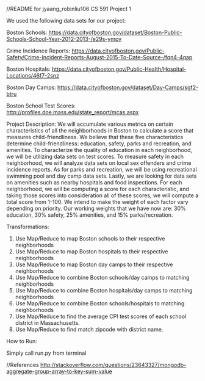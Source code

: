 //README for jyaang_robinliu106 CS 591 Project 1

We used the following data sets for our project:

Boston Schools: 
https://data.cityofboston.gov/dataset/Boston-Public-Schools-School-Year-2012-2013-/e29s-ympv

Crime Incidence Reports:
https://data.cityofboston.gov/Public-Safety/Crime-Incident-Reports-August-2015-To-Date-Source-/fqn4-4qap

Boston Hospitals:
https://data.cityofboston.gov/Public-Health/Hospital-Locations/46f7-2snz

Boston Day Camps:
https://data.cityofboston.gov/dataset/Day-Camps/sgf2-btru

Boston School Test Scores:
http://profiles.doe.mass.edu/state_report/mcas.aspx



Project Description:
We will accumulate various metrics on certain characteristics of all the neighborhoods in Boston to calculate a score that measures child-friendliness. We believe that these five characteristics determine child-friendliness: education, safety, parks and recreation, and amenities. To characterize the quality of education in each neighborhood, we will be utilizing data sets on test scores. To measure safety in each neighborhood, we will analyze data sets on local sex offenders and crime incidence reports. As for parks and recreation, we will be using recreational swimming pool and day camp data sets. Lastly, we are looking for data sets on amenities such as nearby hospitals and food inspections. For each neighborhood, we will be computing a score for each characteristic, and taking those scores into consideration all of these scores, we will compute a total score from 1-100.  We intend to make the weight of each factor vary depending on priority. Our working weights that we have now are: 30% education, 30% safety, 25% amenities, and 15% parks/recreation. 


Transformations:
1. Use Map/Reduce to map Boston schools to their respective neighborhoods
2. Use Map/Reduce to map Boston hospitals to their respective neighborhoods
3. Use Map/Reduce to map Boston day camps to their respective neighborhoods
4. Use Map/Reduce to combine Boston schools/day camps to matching neighborhoods
5. Use Map/Reduce to combine Boston hospitals/day camps to matching neighborhoods
6. Use Map/Reduce to combine Boston schools/hospitals to matching neighborhoods
7. Use Map/Reduce to find the average CPI test scores of each school district in Massachusetts.
6. Use Map/Reduce to find match zipcode with district name.


How to Run:

Simply call run.py from terminal



//References http://stackoverflow.com/questions/23643327/mongodb-aggregate-group-array-to-key-sum-value
